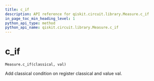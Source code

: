 ```yaml
---
title: c_if
description: API reference for qiskit.circuit.library.Measure.c_if
in_page_toc_min_heading_level: 1
python_api_type: method
python_api_name: qiskit.circuit.library.Measure.c_if
---
```


# c\_if

<span id="qiskit.circuit.library.Measure.c_if" />

`Measure.c_if(classical, val)`

Add classical condition on register classical and value val.

